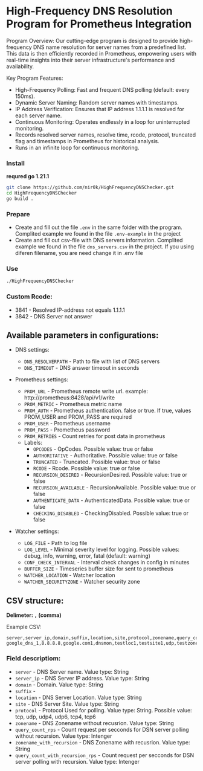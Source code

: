 # High-Frequency DNS Resolution Program for Prometheus Integration
Program Overview:
Our cutting-edge program is designed to provide high-frequency DNS name resolution for server names from a predefined list. This data is then efficiently recorded in Prometheus, empowering users with real-time insights into their server infrastructure's performance and availability.

Key Program Features:
- High-Frequency Polling: Fast and frequent DNS polling (default: every 150ms).
- Dynamic Server Naming: Random server names with timestamps.
- IP Address Verification: Ensures that IP address 1.1.1.1 is resolved for each server name.
- Continuous Monitoring: Operates endlessly in a loop for uninterrupted monitoring.
- Records resolved server names, resolve time, rcode, protocol, truncated flag and timestamps in Prometheus for historical analysis.
- Runs in an infinite loop for continuous monitoring.

### Install
**requred go 1.21.1**
```bash
git clone https://github.com/nir0k/HighFrequencyDNSChecker.git
cd HighFrequencyDNSChecker
go build .
```

### Prepare
- Create and fill out the file `.env` in the same folder with the program. Complited example we found in the file `.env-example` in the project
- Create and fill out csv-file with DNS servers information. Complited example we found in the file `dns_servers.csv` in the project. If you using diferen filename, you are need change it in .env file


### Use
```bash
./HighFrequencyDNSChecker
```

### Custom Rcode:
- 3841 - Resolved IP-address not equals 1.1.1.1
- 3842 - DNS Server not answer


## Available parameters in configurations:

- DNS settings:
  - `DNS_RESOLVERPATH` - Path to file with list of DNS servers
  - `DNS_TIMEOUT` - DNS answer timeout in seconds

- Prometheus settings:
  - `PROM_URL` - Prometheus remote write url. example: http://prometheus:8428/api/v1/write
  - `PROM_METRIC` - Prometheus metric name
  - `PROM_AUTH` - Prometheus authentication. false or true. If true, values PROM_USER and PROM_PASS are required
  - `PROM_USER` - Prometheus username
  - `PROM_PASS` - Prometheus password
  - `PROM_RETRIES` - Count retries for post data in prometheus
  - Labels: 
    - `OPCODES` - OpCodes. Possible value: true or false
    - `AUTHORITATIVE` - Authoritative. Possible value: true or false
    - `TRUNCATED` - Truncated. Possible value: true or false
    - `RCODE` - Rcode. Possible value: true or false
    - `RECURSION_DESIRED` - RecursionDesired. Possible value: true or false
    - `RECURSION_AVAILABLE` - RecursionAvailable. Possible value: true or false
    - `AUTHENTICATE_DATA` - AuthenticatedData. Possible value: true or false
    - `CHECKING_DISABLED` - CheckingDisabled. Possible value: true or false

- Watcher settings:
  - `LOG_FILE` - Path to log file
  - `LOG_LEVEL` - Minimal severity level for logging. Possible values: debug, info, warning, error, fatal (default: warning)
  - `CONF_CHECK_INTERVAL` - Interval check changes in config in minutes
  - `BUFFER_SIZE` - Timeseries buffer size for sent to prometheus
  - `WATCHER_LOCATION` - Watcher location
  - `WATCHER_SECURITYZONE` - Watcher security zone
  

## CSV structure:

**Delimeter: `,` (comma)**


Example CSV:
```csv
server,server_ip,domain,suffix,location,site,protocol,zonename,query_count_rps,zonename_with_recursion,query_count_with_recursion_rps
google_dns_1,8.8.8.8,google.com1,dnsmon,testloc1,testsite1,udp,testzone1,5,testzone1_r,2
```

### Field descriptiom:

 - `server` - DNS Server name. Value type: String
 - `server_ip` - DNS Server IP address. Value type: String
 - `domain` - Domain. Value type: String
 - `suffix` - 
 - `location` - DNS Server Location. Value type: String
 - `site` - DNS Server Site. Value type: String
 - `protocol` - Protocol Used for polling. Value type: String. Possible value: tcp, udp, udp4, udp6, tcp4, tcp6
 - `zonename` - DNS Zonename without recusrion. Value type: String
 - `query_count_rps` - Count request per secconds for DSN server polling without recursion. Value type: Intenger
 - `zonename_with_recursion` - DNS Zonename with recusrion. Value type: String
 - `query_count_with_recursion_rps` - Count request per secconds for DSN server polling with recursion. Value type: Intenger